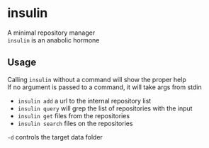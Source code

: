 # insulin
A minimal repository manager  
`insulin` is an anabolic hormone

## Usage

Calling `insulin` without a command will show the proper help  
If no argument is passed to a command, it will take args from stdin

- `insulin add` a url to the internal repository list  
- `insulin query` will grep the list of repositories with the input  
- `insulin get` files from the repositories  
- `insulin search` files on the repositories

`-d` controls the target data folder  
